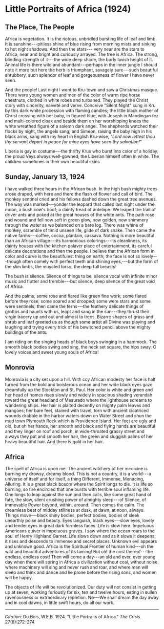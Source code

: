 <!--
title:   Little Portraits of Africa
author:  Du Bois, W.E.B.
journal: The Crisis
year:    1924
volume:  27
issue:   6
pages:   272-274
-->

# Little Portraits of Africa (1924)

## The Place, The People

Africa is vegetation. It is the riotous, unbridled bursting life of leaf and limb. It is sunshine---pitiless shine of blue rising from morning mists and sinking to hot night shadows. And then the stars--- very near are the stars to Africa, near and bright and curiously arrayed. The tree is Africa. The strong, blinding strength of it---the wide deep shade, the burly lavish height of it. Animal life is there wild and abundant---perhaps in the inner jungle I should note it more but here the herb is triumphant, savagely sure---such beautiful shrubbery, such splendor of leaf and gorgeousness of flower I have never seen.

And the people! Last night I went to Kru-town and saw a Christmas masque. There were young women and men of the color of warm ripe horse chestnuts, clothed in white robes and turbaned. They played the Christ story with sincerity, naiveté and verve. Conceive "Silent Night" sung in Kru by this dark white procession with flaming candles; the little black mother of Christ crossing with her baby, in figured blue, with Joseph in Mandingan fez and multi-colored cloak and beside them on her worshipping knees the white wreathed figure of a solemn dark angel. The shepherds watched their flocks by night, the angels sang; and Simeon, raising the baby high in his black arms, sang with my heart in English Kru-wise, *"Lord now lettest thou thy servant depart in peace for mine eyes have seen thy salvation!"* 

Liberia is gay in costume---the thrifty Krus who burst into color of a holiday; the proud Veys always well-gowned; the Liberian himself often in white. The children sometimes in their own beautiful skins. 

## Sunday, January 13, 1924 

I have walked three hours in the African bush. In the high bush mighty trees arose draped, with here and there the flash of flower and call of bird. The monkey sentinel cried and his fellows dashed down the great tree avenues. The way was marked---yonder the leopard that called last night under the moon, a bush cow's hoof; a dainty tread of antelope. We leaped the trail of driver ants and poked at the great houses of the white ants. The path rose and wound and fell now soft in green glow, now golden, now shimmery through the water as we balanced on a bare log. There was whine of monkey, scramble of timid unseen life, glide of dark snake. Then came the native farms---coffee, cocoa, plantain, cassava. Nothing is more beautiful than an African village---its harmonious colorings---its cleanliness, its dainty houses with the kitchen palaver place of entertainment, its careful delicate decorations and then the people. I believe that the African form in color and curve is the beautifulest thing on earth; the face is not so lovely---though often comely with perfect teeth and shining eyes,---but the form of the slim limbs, the muscled torso, the deep full breasts! 

The bush is silence. Silence of things to be, silence vocal with infinite minor music and flutter and tremble---but silence, deep silence of the great void of Africa. 

And the palms; some rose and flared like green fine work; some flared before they rose; some soared and drooped; some were stars and some were sentinels; then came the ferns---the feathery delicate things of grottos and haunts with us, leapt and sang in the sun---they thrust their virgin tracery up and out and almost to trees. Bizarre shapes of grass and shrub and leaf greeted us as though some artist all Divine was playing and laughing and trying every trick of his bewitched pencil above the mighty buildings of the ants. 

I am riding on the singing heads of black boys swinging in a hammock. The smooth black bodies swing and sing, the neck set square, the hips sway. O lovely voices and sweet young souls of Africa! 

## Monrovia

Monrovia is a city set upon a hill. With coy African modesty her face is half turned from the bold and boisterous ocean and her wide black eyes gaze dreamfully up the Stockton and St. Paul. Her color is white and green and her head of homes rises slowly and widely in spacious shading verandah toward the great headland of Mesurado where the lighthouse screams to wandering ships. Her hair is plaited decently on mighty palm leaves and mangoes; her bare feet, stained with travel, torn with ancient cicatriced wounds drabble in the harbor waters down on Water Street and shun the mud town Plymouth Rock which is Providence Island. Her feet are ugly and old, but oh her hands, her smooth and black and flying hands are beautiful and they linger on roof and porch, in wide-throated grassy street and always they pat and smooth her hair, the green and sluggish palms of her heavy beautiful hair. And there is gold in her hair. 

## Africa

The spell of Africa is upon me. The ancient witchery of her medicine is burning my drowsy, dreamy blood. This is not a country, it is a world---a universe of itself and for itself, a thing Different, Immense, Menacing, Alluring. It is a great black bosom where the Spirit longs to die. It is life so burning, so fire encircled that one bursts with terrible soul inflaming life. One longs to leap against the sun and then calls, like some great hand of fate, the slow, silent crushing power of almighty sleep---of Silence, of immovable Power beyond, within, around. Then comes the calm. The dreamless beat of midday stillness at dusk, at dawn, at noon, always. Things move---black shiny bodies, perfect bodies, bodies of sleek unearthly poise and beauty. Eyes languish, black eyes---slow eyes, lovely and tender eyes in great dark formless faces. Life is slow here. Impetuous Americans quiver in impetuous graves. I saw where the ocean roars to the soul of Henry Highland Garnet. Life slows down and as it slows it deepens; it rises and descends to immense and secret places. Unknown evil appears and unknown good. Africa is the Spiritual Frontier of human kind---oh the wild and beautiful adventures of its taming! But oh! the cost thereof---the endless, endless cost! Then will come a day---an old and ever, ever young day when there will spring in Africa a civilization without coal, without noise, where machinery will sing and never rush and roar, and where men will sleep and think and dance and lie prone before the rising sons, and women will be happy. 

The objects of life will be revolutionized. Our duty will not consist in getting up at seven, working furiously for six, ten and twelve hours, eating in sullen ravenousness or extraordinary repletion. No---We shall dream the day away and in cool dawns, in little swift hours, do all our work.

_____
*Citation:* Du Bois, W.E.B. 1924. "Little Portraits of Africa." *The Crisis*. 27(6):272&ndash;274.